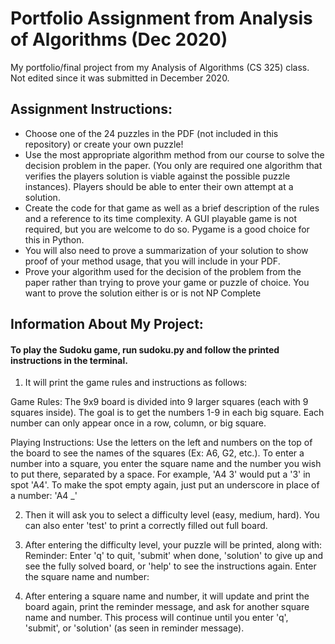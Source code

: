 # Portfolio Assignment from Analysis of Algorithms (Dec 2020)
My portfolio/final project from my Analysis of Algorithms (CS 325) class. Not edited since it was submitted in December 2020.

## Assignment Instructions:

- Choose one of the 24 puzzles in the PDF (not included in this repository) or create your own puzzle!
- Use the most appropriate algorithm method from our course to solve the decision problem in the paper. (You only are required one algorithm that verifies the players solution is viable against the possible puzzle instances). Players should be able to enter their own attempt at a solution. 
- Create the code for that game as well as a brief description of the rules and a reference to its time complexity. A GUI playable game is not required, but you are welcome to do so. Pygame is a good choice for this in Python. 
- You will also need to prove a summarization of your solution to show proof of your method usage, that you will include in your PDF.
- Prove your algorithm used for the decision of the problem from the paper rather than trying to prove your game or puzzle of choice. You want to prove the solution either is or is not NP Complete

## Information About My Project:
#### To play the Sudoku game, run sudoku.py and follow the printed instructions in the terminal. 

1. It will print the game rules and instructions as follows:

Game Rules: The 9x9 board is divided into 9 larger squares (each with 9 squares inside). 
The goal is to get the numbers 1-9 in each big square. 
Each number can only appear once in a row, column, or big square.

Playing Instructions: 
Use the letters on the left and numbers on the top of the board to see the names 
of the squares (Ex: A6, G2, etc.). To enter a number into a square, you enter 
the square name and the number you wish to put there, separated by a space. 
For example, 'A4 3' would put a '3' in spot 'A4'. To make the spot empty again,
just put an underscore in place of a number: 'A4 _'

2. Then it will ask you to select a difficulty level (easy, medium, hard). 
You can also enter 'test' to print a correctly filled out full board.

3. After entering the difficulty level, your puzzle will be printed, along with:
Reminder: Enter 'q' to quit, 'submit' when done, 'solution' to give up and
 see the fully solved board, or 'help' to see the instructions again.
 Enter the square name and number:
 
4. After entering a square name and number, it will update and print the board again,
 print the reminder message, and ask for another square name and number. This process
 will continue until you enter 'q', 'submit', or 'solution' (as seen in reminder message).
